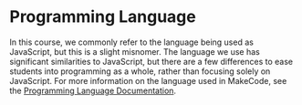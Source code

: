 # Programming Language

In this course, we commonly refer to the language being used as JavaScript, but this is a slight misnomer. The language we use has significant similarities to JavaScript, but there are a few differences to ease students into programming as a whole, rather than focusing solely on JavaScript. For more information on the language used in MakeCode, see the [Programming Language Documentation](https://www.makecode.com/language).